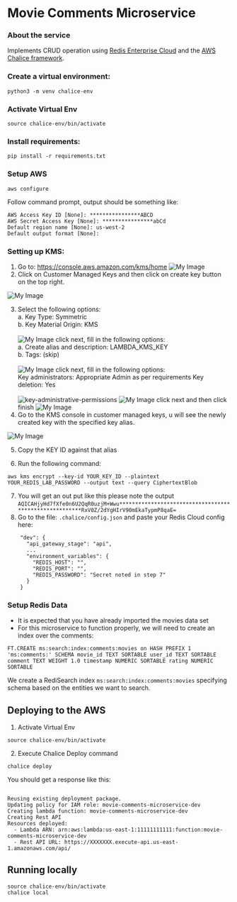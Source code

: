 # Movie Comments Microservice

### About the service
Implements CRUD operation using [Redis Enterprise Cloud](https://redislabs.com/#signup-modal) and the [AWS Chalice framework](https://aws.github.io/chalice/quickstart.html).


### Create a virtual environment:
```
python3 -m venv chalice-env
```
### Activate Virtual Env
```
source chalice-env/bin/activate
```

### Install requirements:
```
pip install -r requirements.txt
```

### Setup AWS
```
aws configure
```

Follow command prompt, output should be something like:
```
AWS Access Key ID [None]: ****************ABCD
AWS Secret Access Key [None]: ****************abCd
Default region name [None]: us-west-2
Default output format [None]:
```

### Setting up KMS:
1. Go to: https://console.aws.amazon.com/kms/home
![My Image](../images/console.PNG)
2. Click on Customer Managed Keys and then click on create key button on the top right.

![My Image](../images/customer-managed-key.png)

3. Select the following options:  
a. Key Type: Symmetric  
b. Key Material Origin: KMS  <br/> <br/>
![My Image](../images/configure-key.PNG)
click next, fill in the following options:  
a. Create alias and description: LAMBDA_KMS_KEY  
b. Tags: (skip)  <br/> <br/>
![My Image](../images/add-labels.PNG)
click next, fill in the following options:  
Key administrators: Appropriate Admin as per requirements
Key deletion: Yes <br/> <br/>
![key-administrative-permissions](../images/key-administrative-permissions.PNG)
![My Image](../images/key-usage-permissions.PNG)
click next and then click finish
![My Image](../images/review-and-edit.PNG)
4. Go to the KMS console in customer managed keys, u will see the newly created key with the specified key alias. 

![My Image](../images/key-console-image.png)

5. Copy the KEY ID against that alias

6. Run the following command:
```
aws kms encrypt --key-id YOUR_KEY_ID --plaintext YOUR_REDIS_LAB_PASSWORD --output text --query CiphertextBlob
```
7. You will get an out put like this please note the output
`AQICAHjyHd7fXfe0n6U2QqR0uzjM+Wwu*******************************************************RxV0Z/2dYgHIrV90mEkaTypmP8qaE=`
8. Go to the file: `.chalice/config.json` and paste your Redis Cloud config here:

```
    "dev": {
      "api_gateway_stage": "api",
      ...
      "environment_variables": {
        "REDIS_HOST": "",
        "REDIS_PORT": "",
        "REDIS_PASSWORD": "Secret noted in step 7"
      }
    }
```
### Setup Redis Data

- It is expected that you have already imported the movies data set
- For this microservice to function properly, we will need to create an index over the comments:  

```
FT.CREATE ms:search:index:comments:movies on HASH PREFIX 1 'ms:comments:' SCHEMA movie_id TEXT SORTABLE user_id TEXT SORTABLE comment TEXT WEIGHT 1.0 timestamp NUMERIC SORTABLE rating NUMERIC SORTABLE
```

We create a RediSearch index `ms:search:index:comments:movies` specifying schema based on the entities we want to search.



## Deploying to the AWS
1. Activate Virtual Env
```
source chalice-env/bin/activate
```
2. Execute Chalice Deploy command
```
chalice deploy
```
You should get a response like this:
```

Reusing existing deployment package.
Updating policy for IAM role: movie-comments-microservice-dev
Creating lambda function: movie-comments-microservice-dev
Creating Rest API
Resources deployed:
  - Lambda ARN: arn:aws:lambda:us-east-1:11111111111:function:movie-comments-microservice-dev
  - Rest API URL: https://XXXXXXX.execute-api.us-east-1.amazonaws.com/api/
```

## Running locally
```
source chalice-env/bin/activate
chalice local
```

<!-- 
SCRATCH:


2. chalice, why?
3. chalice deployment guide 
4. 


Run:
```
source ../.chalice-env/bin/activate
```


```
FT.CREATE ms:search:index:comments:movies on HASH PREFIX 1 'ms:comments:' SCHEMA movie_id TEXT SORTABLE user_id TEXT SORTABLE comment TEXT WEIGHT 1.0 timestamp NUMERIC SORTABLE rating NUMERIC SORTABLE
```
 -->
